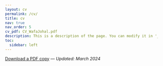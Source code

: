 ```yaml
---
layout: cv
permalink: /cv/
title: cv
nav: true
nav_order: 5
cv_pdf: CV_WafaJohal.pdf
description: This is a description of the page. You can modify it in '_pages/cv.md'. You can also change or remove the top pdf download button.
toc:
  sidebar: left
---
```


[Download a PDF copy](/files/CV_WafaJohal.pdf) — _Updated: March 2024_
